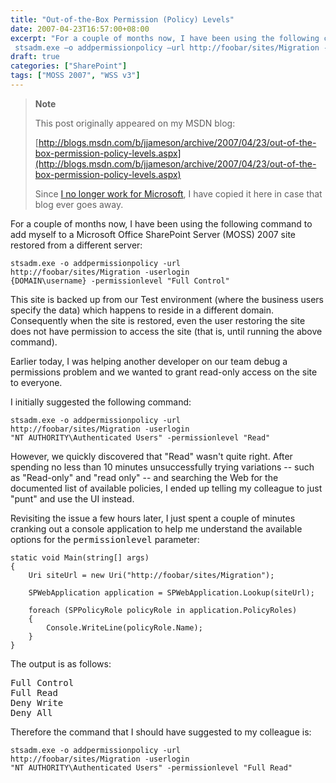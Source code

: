 ```yaml
---
title: "Out-of-the-Box Permission (Policy) Levels"
date: 2007-04-23T16:57:00+08:00
excerpt: "For a couple of months now, I have been using the following command to add myself to a Microsoft Office SharePoint Server (MOSS) 2007 site restored from a different server: 
 stsadm.exe –o addpermissionpolicy –url http://foobar/sites/Migration -userlogin..."
draft: true
categories: ["SharePoint"]
tags: ["MOSS 2007", "WSS v3"]
---
```


> **Note**
>
> This post originally appeared on my MSDN blog:
>
> [http://blogs.msdn.com/b/jjameson/archive/2007/04/23/out-of-the-box-permission-policy-levels.aspx](http://blogs.msdn.com/b/jjameson/archive/2007/04/23/out-of-the-box-permission-policy-levels.aspx)
>
> Since
> [I no longer work for Microsoft](/blog/jjameson/2011/09/02/last-day-with-microsoft), I have copied it here in case that blog
> ever goes away.

For a couple of months now, I have been using the following command to add myself  to a Microsoft Office SharePoint Server (MOSS) 2007 site restored from a different  server:

```
stsadm.exe -o addpermissionpolicy -url
http://foobar/sites/Migration -userlogin 
{DOMAIN\username} -permissionlevel "Full Control"
```

This site is backed up from our Test environment (where the business users specify  the data) which happens to reside in a different domain. Consequently when the site  is restored, even the user restoring the site does not have permission to access  the site (that is, until running the above command).

Earlier today, I was helping another developer on our team debug a permissions  problem and we wanted to grant read-only access on the site to everyone.

I initially suggested the following command:

```
stsadm.exe -o addpermissionpolicy -url
http://foobar/sites/Migration -userlogin 
"NT AUTHORITY\Authenticated Users" -permissionlevel "Read"
```

However, we quickly discovered that "Read" wasn't quite right. After spending  no less than 10 minutes unsuccessfully trying variations -- such as "Read-only"  and "read only" -- and searching the Web for the documented list of available policies,  I ended up telling my colleague to just "punt" and use the UI instead.

Revisiting the issue a few hours later, I just spent a couple of minutes cranking  out a console application to help me understand the available options for the <kbd>permissionlevel</kbd> parameter:

```
static void Main(string[] args)
{
    Uri siteUrl = new Uri("http://foobar/sites/Migration");

    SPWebApplication application = SPWebApplication.Lookup(siteUrl);

    foreach (SPPolicyRole policyRole in application.PolicyRoles)
    {
        Console.WriteLine(policyRole.Name);
    }
}
```

The output is as follows:

<samp>Full Control<br>
Full Read<br>
Deny Write<br>
Deny All</samp>

Therefore the command that I should have suggested to my colleague is:

```
stsadm.exe -o addpermissionpolicy -url
http://foobar/sites/Migration -userlogin 
"NT AUTHORITY\Authenticated Users" -permissionlevel "Full Read"
```

